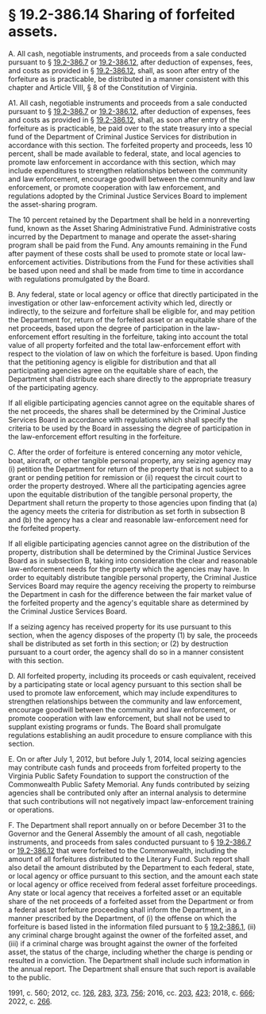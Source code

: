 # § 19.2-386.14 Sharing of forfeited assets.

<p>A. All cash, negotiable instruments, and proceeds from a sale conducted pursuant to § <a href='/vacode/19.2-386.7/'>19.2-386.7</a> or <a href='/vacode/19.2-386.12/'>19.2-386.12</a>, after deduction of expenses, fees, and costs as provided in § <a href='/vacode/19.2-386.12/'>19.2-386.12</a>, shall, as soon after entry of the forfeiture as is practicable, be distributed in a manner consistent with this chapter and Article VIII, § 8 of the Constitution of Virginia.</p><p>A1. All cash, negotiable instruments and proceeds from a sale conducted pursuant to § <a href='/vacode/19.2-386.7/'>19.2-386.7</a> or <a href='/vacode/19.2-386.12/'>19.2-386.12</a>, after deduction of expenses, fees and costs as provided in § <a href='/vacode/19.2-386.12/'>19.2-386.12</a>, shall, as soon after entry of the forfeiture as is practicable, be paid over to the state treasury into a special fund of the Department of Criminal Justice Services for distribution in accordance with this section. The forfeited property and proceeds, less 10 percent, shall be made available to federal, state, and local agencies to promote law enforcement in accordance with this section, which may include expenditures to strengthen relationships between the community and law enforcement, encourage goodwill between the community and law enforcement, or promote cooperation with law enforcement, and regulations adopted by the Criminal Justice Services Board to implement the asset-sharing program.</p><p>The 10 percent retained by the Department shall be held in a nonreverting fund, known as the Asset Sharing Administrative Fund. Administrative costs incurred by the Department to manage and operate the asset-sharing program shall be paid from the Fund. Any amounts remaining in the Fund after payment of these costs shall be used to promote state or local law-enforcement activities. Distributions from the Fund for these activities shall be based upon need and shall be made from time to time in accordance with regulations promulgated by the Board.</p><p>B. Any federal, state or local agency or office that directly participated in the investigation or other law-enforcement activity which led, directly or indirectly, to the seizure and forfeiture shall be eligible for, and may petition the Department for, return of the forfeited asset or an equitable share of the net proceeds, based upon the degree of participation in the law-enforcement effort resulting in the forfeiture, taking into account the total value of all property forfeited and the total law-enforcement effort with respect to the violation of law on which the forfeiture is based. Upon finding that the petitioning agency is eligible for distribution and that all participating agencies agree on the equitable share of each, the Department shall distribute each share directly to the appropriate treasury of the participating agency.</p><p>If all eligible participating agencies cannot agree on the equitable shares of the net proceeds, the shares shall be determined by the Criminal Justice Services Board in accordance with regulations which shall specify the criteria to be used by the Board in assessing the degree of participation in the law-enforcement effort resulting in the forfeiture.</p><p>C. After the order of forfeiture is entered concerning any motor vehicle, boat, aircraft, or other tangible personal property, any seizing agency may (i) petition the Department for return of the property that is not subject to a grant or pending petition for remission or (ii) request the circuit court to order the property destroyed. Where all the participating agencies agree upon the equitable distribution of the tangible personal property, the Department shall return the property to those agencies upon finding that (a) the agency meets the criteria for distribution as set forth in subsection B and (b) the agency has a clear and reasonable law-enforcement need for the forfeited property.</p><p>If all eligible participating agencies cannot agree on the distribution of the property, distribution shall be determined by the Criminal Justice Services Board as in subsection B, taking into consideration the clear and reasonable law-enforcement needs for the property which the agencies may have. In order to equitably distribute tangible personal property, the Criminal Justice Services Board may require the agency receiving the property to reimburse the Department in cash for the difference between the fair market value of the forfeited property and the agency's equitable share as determined by the Criminal Justice Services Board.</p><p>If a seizing agency has received property for its use pursuant to this section, when the agency disposes of the property (1) by sale, the proceeds shall be distributed as set forth in this section; or (2) by destruction pursuant to a court order, the agency shall do so in a manner consistent with this section.</p><p>D. All forfeited property, including its proceeds or cash equivalent, received by a participating state or local agency pursuant to this section shall be used to promote law enforcement, which may include expenditures to strengthen relationships between the community and law enforcement, encourage goodwill between the community and law enforcement, or promote cooperation with law enforcement, but shall not be used to supplant existing programs or funds. The Board shall promulgate regulations establishing an audit procedure to ensure compliance with this section.</p><p>E. On or after July 1, 2012, but before July 1, 2014, local seizing agencies may contribute cash funds and proceeds from forfeited property to the Virginia Public Safety Foundation to support the construction of the Commonwealth Public Safety Memorial. Any funds contributed by seizing agencies shall be contributed only after an internal analysis to determine that such contributions will not negatively impact law-enforcement training or operations.</p><p>F. The Department shall report annually on or before December 31 to the Governor and the General Assembly the amount of all cash, negotiable instruments, and proceeds from sales conducted pursuant to § <a href='/vacode/19.2-386.7/'>19.2-386.7</a> or <a href='/vacode/19.2-386.12/'>19.2-386.12</a> that were forfeited to the Commonwealth, including the amount of all forfeitures distributed to the Literary Fund. Such report shall also detail the amount distributed by the Department to each federal, state, or local agency or office pursuant to this section, and the amount each state or local agency or office received from federal asset forfeiture proceedings. Any state or local agency that receives a forfeited asset or an equitable share of the net proceeds of a forfeited asset from the Department or from a federal asset forfeiture proceeding shall inform the Department, in a manner prescribed by the Department, of (i) the offense on which the forfeiture is based listed in the information filed pursuant to § <a href='/vacode/19.2-386.1/'>19.2-386.1</a>, (ii) any criminal charge brought against the owner of the forfeited asset, and (iii) if a criminal charge was brought against the owner of the forfeited asset, the status of the charge, including whether the charge is pending or resulted in a conviction. The Department shall include such information in the annual report. The Department shall ensure that such report is available to the public.</p><p>1991, c. 560; 2012, cc. <a href='http://lis.virginia.gov/cgi-bin/legp604.exe?121+ful+CHAP0126'>126</a>, <a href='http://lis.virginia.gov/cgi-bin/legp604.exe?121+ful+CHAP0283'>283</a>, <a href='http://lis.virginia.gov/cgi-bin/legp604.exe?121+ful+CHAP0373'>373</a>, <a href='http://lis.virginia.gov/cgi-bin/legp604.exe?121+ful+CHAP0756'>756</a>; 2016, cc. <a href='http://lis.virginia.gov/cgi-bin/legp604.exe?161+ful+CHAP0203'>203</a>, <a href='http://lis.virginia.gov/cgi-bin/legp604.exe?161+ful+CHAP0423'>423</a>; 2018, c. <a href='http://lis.virginia.gov/cgi-bin/legp604.exe?181+ful+CHAP0666'>666</a>; 2022, c. <a href='http://lis.virginia.gov/cgi-bin/legp604.exe?221+ful+CHAP0266'>266</a>.</p>